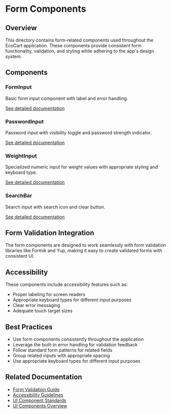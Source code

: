# Form Components

## Overview
This directory contains form-related components used throughout the EcoCart application. These components provide consistent form functionality, validation, and styling while adhering to the app's design system.

## Components

### FormInput
Basic form input component with label and error handling.

[See detailed documentation](../ui/FormInput.README.md)

### PasswordInput
Password input with visibility toggle and password strength indicator.

[See detailed documentation](../ui/PasswordInput.README.md)

### WeightInput
Specialized numeric input for weight values with appropriate styling and keyboard type.

[See detailed documentation](../ui/WeightInput.README.md)

### SearchBar
Search input with search icon and clear button.

[See detailed documentation](../ui/SearchBar.README.md)

## Form Validation Integration
The form components are designed to work seamlessly with form validation libraries like Formik and Yup, making it easy to create validated forms with consistent UI.

## Accessibility
These components include accessibility features such as:
- Proper labeling for screen readers
- Appropriate keyboard types for different input purposes
- Clear error messaging
- Adequate touch target sizes

## Best Practices
- Use form components consistently throughout the application
- Leverage the built-in error handling for validation feedback
- Follow standard form patterns for related fields
- Group related inputs with appropriate spacing
- Use appropriate keyboard types for different input purposes

## Related Documentation
- [Form Validation Guide](../../../docs/guides/form-validation.md)
- [Accessibility Guidelines](../../../docs/design/accessibility.md)
- [UI Component Standards](../../../docs/design/ui-standards.md)
- [UI Components Overview](../ui/README.md) 